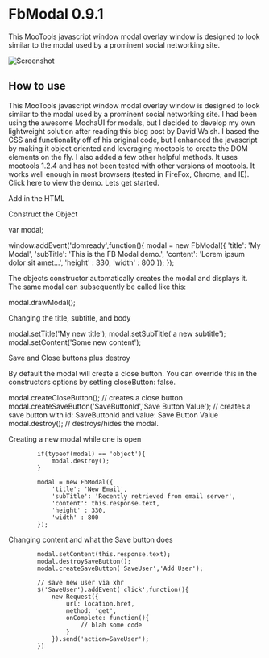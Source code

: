 FbModal 0.9.1
===============================
This MooTools javascript window modal overlay window is designed to look similar to the modal used by a prominent social networking site.

![Screenshot](http://www.cnizz.com/mootools/fb-modal/fbmodal.png)

How to use
----------------------

This MooTools javascript window modal overlay window is designed to look similar to the modal used by a prominent social networking site. 
I had been using the awesome MochaUI for modals, but I decided to develop my own lightweight solution after reading this blog post by David Walsh. 
I based the CSS and functionality off of his original code, but I enhanced the javascript by making it object oriented and leveraging mootools 
to create the DOM elements on the fly. I also added a few other helpful methods. It uses mootools 1.2.4 and has not been tested with other 
versions of mootools. It works well enough in most browsers (tested in FireFox, Chrome, and IE). Click here to view the demo. Lets get started.</p>

Add in the HTML

<script type="text/javascript" src="/js/mootools-1.2.4-core.js"></script>
<link rel="stylesheet" media="screen" href="/mootools/fb-modal/style.css" type="text/css" />
<script type="text/javascript" src="/mootools/fb-modal/FbModal.class.js"></script>

Construct the Object

var modal;
 
window.addEvent('domready',function(){
	modal = new FbModal({
		'title': 'My Modal',
		'subTitle': 'This is the FB Modal demo.',
		'content': 'Lorem ipsum dolor sit amet...',
		'height' : 330,
		'width' : 800
	});
});

The objects constructor automatically creates the modal and displays it. The same modal can subsequently be called like this:

modal.drawModal();

Changing the title, subtitle, and body

modal.setTitle('My new title');
modal.setSubTitle('a new subtitle');
modal.setContent('Some new content');

Save and Close buttons plus destroy

By default the modal will create a close button. You can override this in the constructors options by setting closeButton: false.


modal.createCloseButton(); // creates a close button
modal.createSaveButton('SaveButtonId','Save Button Value'); // creates a save button with id: SaveButtonId and value: Save Button Value
modal.destroy(); // destroys/hides the modal.

Creating a new modal while one is open


			if(typeof(modal) == 'object'){
				modal.destroy();
			}
 
			modal = new FbModal({
				'title': 'New Email',
				'subTitle': 'Recently retrieved from email server',
				'content': this.response.text,
				'height' : 330,
				'width' : 800
			});

Changing content and what the Save button does

			modal.setContent(this.response.text);
			modal.destroySaveButton();
			modal.createSaveButton('SaveUser','Add User');
 
			// save new user via xhr
			$('SaveUser').addEvent('click',function(){
				new Request({
				    url: location.href,
				    method: 'get',
				    onComplete: function(){
						// blah some code
				    }
				}).send('action=SaveUser');
			})

